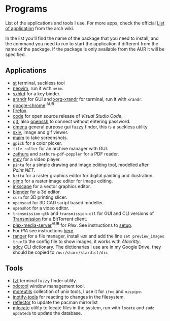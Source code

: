 # Programs
List of the applications and tools I use. For more apps, check the official [List of application](https://wiki.archlinux.org/index.php/List_of_applications) from the arch wiki.

In the list you'll find the name of the package that you need to install, and the command you need to run to start the application if different from the name of the package. If the package is only available from the AUR it will be specified.

## Applications
- [st](https://st.suckless.org/) terminal, suckless tool
- [neovim](https://wiki.archlinux.org/index.php/Neovim), run it with `nvim`.
- [sxhkd](https://wiki.archlinux.org/index.php/Sxhkd) for a key binder.
- [arandr](https://wiki.archlinux.org/index.php/Multihead#Configuration_using_arandr) for GUI and [xorg-xrandr](https://wiki.archlinux.org/index.php/Xrandr) for terminal, run it with `xrandr`.
- [google-chrome](https://wiki.archlinux.org/index.php/Chromium) <sup>AUR</sup>
- [firefox](https://wiki.archlinux.org/index.php/Firefox)
- [code](https://wiki.archlinux.org/index.php/Visual_Studio_Code) for open source release of *Visual Studio Code*.
- [git](https://wiki.archlinux.org/index.php/Git), also [openssh]() to connect without entering password.
- [dmenu](https://tools.suckless.org/dmenu/) general purpose gui fuzzy finder, this is a suckless utility.
- [sxiv](https://wiki.archlinux.org/index.php/Sxiv), image and gif viewer.
- [maim](https://github.com/naelstrof/maim) to take screenshots.
- `gpick` for a color picker.
- `file-roller` for an archive manager with GUI.
- [zathura](https://wiki.archlinux.org/index.php/Zathura) and `zathura-pdf-poppler` for a PDF reader.
- [mpv](https://wiki.archlinux.org/index.php/Mpv) for a video player.
- `pinta` for a simple drawing and image editing tool, modelled after *Paint.NET*.
- `krita` for a raster graphics editor for digital painting and illustration.
- [gimp](https://wiki.archlinux.org/index.php/Gimp) for a raster image editor for image editing.
- [inkscape](https://wiki.archlinux.org/index.php/Inkscape) for a vector graphics editor.
- [blender](https://wiki.archlinux.org/index.php/Blender) for a 3d editor.
- `cura` for 3D printing slicer.
- `openscad` for 3D CAD script based modeller.
- `openshot` for a video editor.
- `transmission-gtk` and `transmission-ctl` for GUI and CLI versions of [Transmission](https://wiki.archlinux.org/index.php/Transmission) for a BitTorrent client.
- [plex-media-server](https://wiki.archlinux.org/index.php/Plex)<sup>AUR</sup> for *Plex*. See instructions to [setup](https://wiki.archlinux.org/index.php/Plex#Setup).
- For *PIA* see instructions [here](https://wiki.archlinux.org/index.php/Private_Internet_Access#Official_installation_script).
- [ranger](https://wiki.archlinux.org/index.php/Ranger) for a file manager, install `w3m` and add the line `set preview_images true` to the config file to show images, it works with *Alacritty*.
- [sdcv](https://wiki.archlinux.org/index.php/Sdcv) CLI dictionary. The dictionaries I use are in my Google Drive, they should be copied to `/usr/share/stardict/dic`
## Tools
- [fzf](https://github.com/junegunn/fzf) terminal fuzzy finder utility.
- [xdotool](https://jlk.fjfi.cvut.cz/arch/manpages/man/xdotool.1) window management tool.
- [moreutils](https://joeyh.name/code/moreutils/) collection of unix tools, I use it for `ifne` and `mispipe`.
- [inotify-tools](https://github.com/inotify-tools/inotify-tools/wiki) for reacting to changes in the filesystem.
- [reflector](https://wiki.archlinux.org/index.php/Reflector) to update the pacman mirrorlist
- [mlocate](https://wiki.archlinux.org/index.php/Mlocate) utility to locate files in the system, run with `locate` and `sudo updatedb` to update the database.
